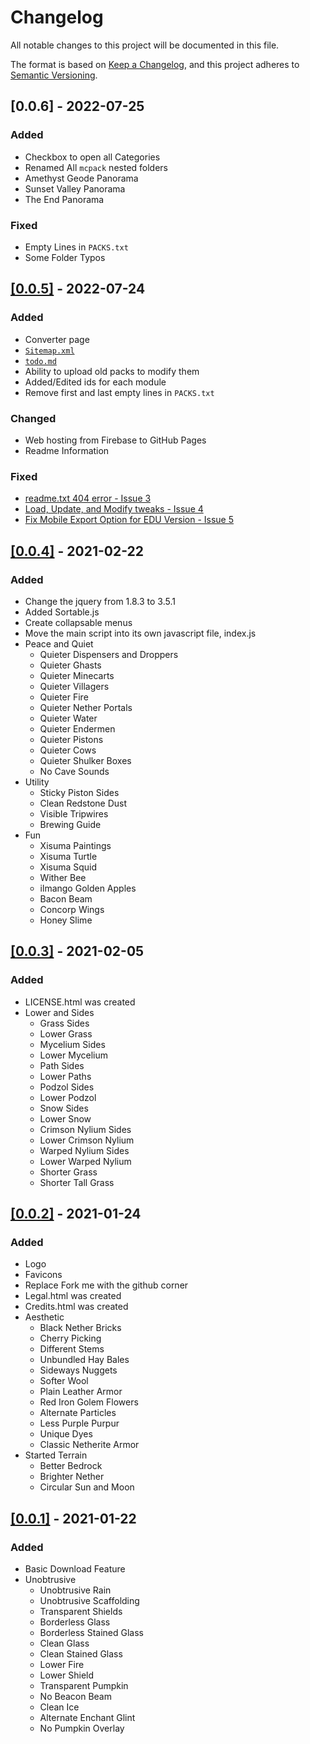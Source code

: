# Changelog
All notable changes to this project will be documented in this file.

The format is based on [Keep a Changelog](https://keepachangelog.com/en/1.0.0/),
and this project adheres to [Semantic Versioning](https://semver.org/spec/v2.0.0.html).

## [0.0.6] - 2022-07-25
### Added
- Checkbox to open all Categories
- Renamed All `mcpack` nested folders
- Amethyst Geode Panorama
- Sunset Valley Panorama
- The End Panorama

### Fixed
- Empty Lines in `PACKS.txt`
- Some Folder Typos

## [[0.0.5]](https://github.com/PiSaucer/VanillaTweaksBedrock/releases/tag/0.0.5) - 2022-07-24
### Added
- Converter page
- [`Sitemap.xml`](sitemap.xml)
- [`todo.md`](todo.md)
- Ability to upload old packs to modify them
- Added/Edited ids for each module
- Remove first and last empty lines in `PACKS.txt`

### Changed
- Web hosting from Firebase to GitHub Pages
- Readme Information

### Fixed
- [readme.txt 404 error - Issue 3](https://github.com/PiSaucer/VanillaTweaksBedrock/issues/3)
- [Load, Update, and Modify tweaks - Issue 4](https://github.com/PiSaucer/VanillaTweaksBedrock/issues/4)
- [Fix Mobile Export Option for EDU Version - Issue 5](https://github.com/PiSaucer/VanillaTweaksBedrock/issues/5)

## [[0.0.4]](https://github.com/PiSaucer/VanillaTweaksBedrock/releases/tag/0.0.4) - 2021-02-22
### Added
- Change the jquery from 1.8.3 to 3.5.1
- Added Sortable.js
- Create collapsable menus
- Move the main script into its own javascript file, index.js
- Peace and Quiet
    - Quieter Dispensers and Droppers
    - Quieter Ghasts
    - Quieter Minecarts
    - Quieter Villagers
    - Quieter Fire
    - Quieter Nether Portals
    - Quieter Water
    - Quieter Endermen
    - Quieter Pistons
    - Quieter Cows
    - Quieter Shulker Boxes
    - No Cave Sounds
- Utility
    - Sticky Piston Sides
    - Clean Redstone Dust
    - Visible Tripwires
    - Brewing Guide 
- Fun
    - Xisuma Paintings
    - Xisuma Turtle
    - Xisuma Squid
    - Wither Bee
    - ilmango Golden Apples
    - Bacon Beam
    - Concorp Wings
    - Honey Slime

## [[0.0.3]](https://github.com/PiSaucer/VanillaTweaksBedrock/releases/tag/0.0.3) - 2021-02-05
### Added
- LICENSE.html was created
- Lower and Sides
    - Grass Sides
    - Lower Grass
    - Mycelium Sides
    - Lower Mycelium
    - Path Sides
    - Lower Paths
    - Podzol Sides
    - Lower Podzol
    - Snow Sides
    - Lower Snow
    - Crimson Nylium Sides
    - Lower Crimson Nylium
    - Warped Nylium Sides
    - Lower Warped Nylium
    - Shorter Grass
    - Shorter Tall Grass

## [[0.0.2]](https://github.com/PiSaucer/VanillaTweaksBedrock/releases/tag/0.0.2) - 2021-01-24
### Added
- Logo
- Favicons
- Replace Fork me with the github corner
- Legal.html was created
- Credits.html was created
- Aesthetic
    - Black Nether Bricks
    - Cherry Picking
    - Different Stems
    - Unbundled Hay Bales
    - Sideways Nuggets
    - Softer Wool
    - Plain Leather Armor
    - Red Iron Golem Flowers
    - Alternate Particles
    - Less Purple Purpur
    - Unique Dyes
    - Classic Netherite Armor
- Started Terrain
    - Better Bedrock
    - Brighter Nether
    - Circular Sun and Moon 

## [[0.0.1]](https://github.com/PiSaucer/VanillaTweaksBedrock/releases/tag/0.0.1) - 2021-01-22
### Added
- Basic Download Feature
- Unobtrusive
    -  Unobtrusive Rain
    - Unobtrusive Scaffolding
    - Transparent Shields
    - Borderless Glass
    - Borderless Stained Glass
    - Clean Glass
    - Clean Stained Glass
    - Lower Fire
    - Lower Shield
    - Transparent Pumpkin
    - No Beacon Beam
    - Clean Ice
    - Alternate Enchant Glint
    - No Pumpkin Overlay

